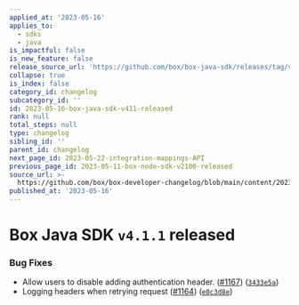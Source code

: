 ```yaml
---
applied_at: '2023-05-16'
applies_to:
  - sdks
  - java
is_impactful: false
is_new_feature: false
release_source_url: 'https://github.com/box/box-java-sdk/releases/tag/v4.1.1'
collapse: true
is_index: false
category_id: changelog
subcategory_id: ''
id: 2023-05-16-box-java-sdk-v411-released
rank: null
total_steps: null
type: changelog
sibling_id: ''
parent_id: changelog
next_page_id: 2023-05-22-integration-mappings-API
previous_page_id: 2023-05-11-box-node-sdk-v2100-released
source_url: >-
  https://github.com/box/box-developer-changelog/blob/main/content/2023/05-16-box-java-sdk-v411-released.md
published_at: '2023-05-16'
---
```

# Box Java SDK `v4.1.1` released

### Bug Fixes

* Allow users to disable adding authentication header. ([#1167][1]) ([`3433e5a`][2])
* Logging headers when retrying request ([#1164][3]) ([`e0c3d8e`][4])

[1]: https://github.com/box/box-java-sdk/issues/1167

[2]: https://github.com/box/box-java-sdk/commit/3433e5a405ceb9bc32791642518b1fd65c4b4032

[3]: https://github.com/box/box-java-sdk/issues/1164

[4]: https://github.com/box/box-java-sdk/commit/e0c3d8e730962ba5c97105ce506ee931a3bba362
